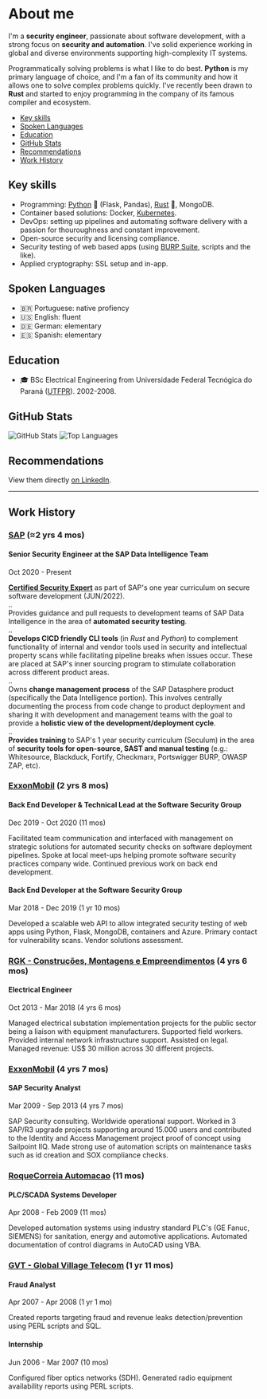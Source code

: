 # About me
I'm a **security engineer**, passionate about software development, with a strong focus on **security and automation**. I've solid experience working in global and diverse environments supporting high-complexity IT systems.

Programmatically solving problems is what I like to do best. **Python** is my primary language of choice, and I'm a fan of its community and how it allows one to solve complex problems quickly. I've recently been drawn to **Rust** and started to enjoy programming in the company of its famous compiler and ecosystem.

<!-- TOC depthFrom:2 depthTo:2 -->

- [Key skills](#key-skills)
- [Spoken Languages](#spoken-languages)
- [Education](#education)
- [GitHub Stats](#github-stats)
- [Recommendations](#recommendations)
- [Work History](#work-history)

<!-- /TOC -->

## Key skills
* Programming: [Python](https://www.python.org/) 🐍 (Flask, Pandas), [Rust](https://www.rust-lang.org/) 🦀, MongoDB.
* Container based solutions: Docker, [Kubernetes](https://kubernetes.io/).
* DevOps: setting up pipelines and automating software delivery with a passion for thouroughness and constant improvement.
* Open-source security and licensing compliance.
* Security testing of web based apps (using [BURP Suite](https://portswigger.net/burp), scripts and the like).
* Applied cryptography: SSL setup and in-app.

## Spoken Languages
* 🇧🇷 Portuguese: native profiency
* 🇺🇸 English: fluent
* 🇩🇪 German: elementary
* 🇪🇸 Spanish: elementary

## Education
* 🎓 BSc Electrical Engineering from Universidade Federal Tecnógica do Paraná ([UTFPR](http://www.utfpr.edu.br/)). 2002-2008.

## GitHub Stats
![GitHub Stats](https://github-readme-stats.vercel.app/api?username=agu3rra&show_icons=true&&line_height=40)
![Top Languages](https://github-readme-stats.vercel.app/api/top-langs/?username=agu3rra&show_icons=true)

## Recommendations
View them directly [on LinkedIn](https://www.linkedin.com/in/agu3rra/details/recommendations/?detailScreenTabIndex=0).

---

## Work History
### [SAP](https://sap.com) (≈2 yrs 4 mos)
#### Senior Security Engineer at the SAP Data Intelligence Team
Oct 2020 - Present  

**[Certified Security Expert](certifications/SAPSecurityExpertCurriculum2022.pdf)** as part of SAP's one year curriculum on secure software development (JUN/2022).  
..  
Provides guidance and pull requests to development teams of SAP Data Intelligence in the area of **automated security testing**.  
..  
**Develops CICD friendly CLI tools** (in *Rust* and *Python*) to complement functionality of internal and vendor tools used in security and intellectual property scans while facilitating pipeline breaks when issues occur. These are placed at SAP's inner sourcing program to stimulate collaboration across different product areas.  
..  
Owns **change management process** of the SAP Datasphere product (specifically the Data Intelligence portion). This involves centrally documenting the process from code change to product deployment and sharing it with development and management teams with the goal to provide a **holistic view of the development/deployment cycle**.  
..  
**Provides training** to SAP's 1 year security curriculum (Seculum) in the area of **security tools for open-source, SAST and manual testing** (e.g.: Whitesource, Blackduck, Fortify, Checkmarx, Portswigger BURP, OWASP ZAP, etc).

### [ExxonMobil](https://exxonmobil.com) (2 yrs 8 mos)

#### Back End Developer & Technical Lead at the Software Security Group
Dec 2019 - Oct 2020 (11 mos)

Facilitated team communication and interfaced with management on strategic solutions for automated security checks on software deployment pipelines. Spoke at local meet-ups helping promote software security practices company wide. Continued previous work on back end development.

#### Back End Developer at the Software Security Group
Mar 2018 - Dec 2019 (1 yr 10 mos)

Developed a scalable web API to allow integrated security testing of web apps using Python, Flask, MongoDB, containers and Azure. Primary contact for vulnerability scans. Vendor solutions assessment.

### [RGK - Construções, Montagens e Empreendimentos](https://rgk1.com.br) (4 yrs 6 mos)
#### Electrical Engineer
Oct 2013 - Mar 2018 (4 yrs 6 mos)

Managed electrical substation implementation projects for the public sector being a liaison with equipment manufacturers. Supported field workers. Provided internal network infrastructure support. Assisted on legal. Managed revenue: US$ 30 million across 30 different projects.

### [ExxonMobil](https://exxonmobil.com) (4 yrs 7 mos)
#### SAP Security Analyst
Mar 2009 - Sep 2013 (4 yrs 7 mos)

SAP Security consulting. Worldwide operational support. Worked in 3 SAP/R3 upgrade projects supporting around 15.000 users and contributed to the Identity and Access Management project proof of concept using Sailpoint IIQ. Made strong use of automation scripts on maintenance tasks such as id creation and SOX compliance checks.

### [RoqueCorreia Automacao](http://www.roquecorreia.com.br) (11 mos)
#### PLC/SCADA Systems Developer
Apr 2008 - Feb 2009 (11 mos)

Developed automation systems using industry standard PLC's (GE Fanuc, SIEMENS) for sanitation, energy and automotive applications. Automated documentation of control diagrams in AutoCAD using VBA.

### [GVT - Global Village Telecom](https://www.gvt.com.br) (1 yr 11 mos)
#### Fraud Analyst
Apr 2007 - Apr 2008 (1 yr 1 mo)

Created reports targeting fraud and revenue leaks detection/prevention using PERL scripts and SQL.

#### Internship
Jun 2006 - Mar 2007 (10 mos)

Configured fiber optics networks (SDH). Generated radio equipment availability reports using PERL scripts.
